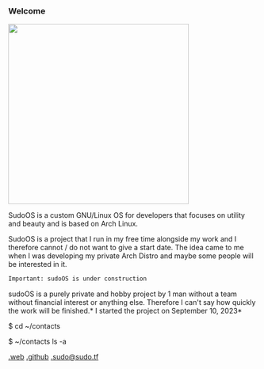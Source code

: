 ### Welcome

<img src="https://sda.wtf/assets/images/logo2.png" title="" alt="" width="364"> 

SudoOS is a custom GNU/Linux OS for developers that focuses on utility and beauty and is based on Arch Linux.

SudoOS is a project that I run in my free time alongside my work and I therefore cannot / do not want to give a start date. The idea came to me when I was developing my 
private Arch Distro and maybe some people will be interested in it.

```txt
Important: sudoOS is under construction
```

sudoOS is a purely private and hobby project by 1 man without a team without financial interest or anything else. Therefore I can't say how quickly the work will be finished.* I started the project on September 10, 2023*

$ cd ~/contacts

$ ~/contacts  ls -a

[.web](https://christian.re) [.github](https://github.com/sudoworld) .sudo@sudo.tf
